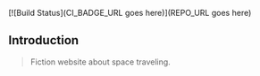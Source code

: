 [![Build Status](CI_BADGE_URL goes here)](REPO_URL goes here)

## Introduction

> Fiction website about space traveling.
